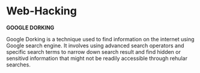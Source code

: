 # Web-Hacking

**GOOGLE DORKING**

Google Dorking is a technique used to find information on the internet using Google search engine.
It involves using advanced search operators and specific search terms to narrow down search result and 
find hidden or sensitivd information that might not be readily accessible through rehular searches.

